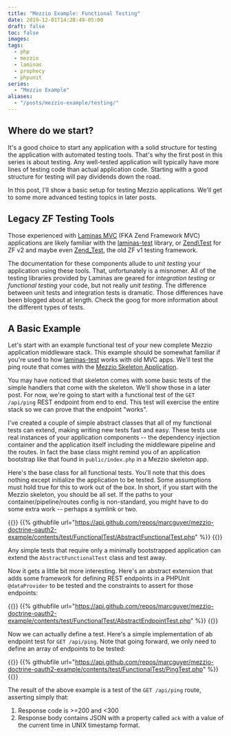 ```yaml
---
title: "Mezzio Example: Functional Testing"
date: 2019-12-01T14:28:49-05:00
draft: false
toc: false
images:
tags:
  - php
  - mezzio
  - laminas
  - prophecy
  - phpunit
series:
  - "Mezzio Example"
aliases:
  - "/posts/mezzio-example/testing/"
---
```


## Where do we start?

It's a good choice to start any application with a solid structure for testing the application with automated testing tools. That's why the first post in this series is about testing. Any well-tested application will typically have more lines of testing code than actual application code. Starting with a good structure for testing will pay dividends down the road.

In this post, I'll show a basic setup for testing Mezzio applications. We'll get to some more advanced testing topics in later posts.

## Legacy ZF Testing Tools

Those experienced with [Laminas MVC](https://docs.laminas.dev/laminas-mvc/) (FKA Zend Framework MVC) applications are likely familiar with the [laminas-test](https://docs.laminas.dev/laminas-test/) library, or [Zend\\Test](https://framework.zend.com/manual/2.4/en/modules/zend.test.introduction.html) for ZF v2 and maybe even [Zend_Test](https://framework.zend.com/manual/1.12/en/zend.test.introduction.html), the old ZF v1 testing framework.

The documentation for these components allude to _unit testing_ your application using these tools. That, unfortunately is a misnomer. All of the testing libraries provided by Laminas are geared for _integration testing_ or _functional testing_ your code, but not really _unit testing_. The difference between unit tests and integration tests is dramatic. Those differences have been blogged about at length. Check the goog for more information about the different types of tests.

## A Basic Example

Let's start with an example functional test of your new complete Mezzio application middleware stack. This example should be somewhat familiar if you're used to how [laminas-test](https://docs.laminas.dev/laminas-test/) works with old MVC apps. We'll test the ping route that comes with the [Mezzio Skeleton Application](https://github.com/mezzio/mezzio-skeleton).

You may have noticed that skeleton comes with some basic tests of the simple handlers that come with the skeleton. We'll show those in a later post. For now, we're going to start with a functional test of the `GET /api/ping` REST endpoint from end to end. This test will exercise the entire stack so we can prove that the endpoint "works".

I've created a couple of simple abstract classes that all of my functional tests can extend, making writing new tests fast and easy. These tests use real instances of your application components -- the dependency injection container and the application itself including the middleware pipeline and the routes. In fact the base class might remind you of an application bootstrap like that found in `public/index.php` in a Mezzio skeleton app.

Here's the base class for all functional tests. You'll note that this does nothing except initialize the application to be tested. Some assumptions must hold true for this to work out of the box. In short, if you start with the Mezzio skeleton, you should be all set. If the paths to your container/pipeline/routes config is non-standard, you might have to do some extra work -- perhaps a symlink or two.

{{<highlight php>}}
{{% githubfile url="https://api.github.com/repos/marcguyer/mezzio-doctrine-oauth2-example/contents/test/FunctionalTest/AbstractFunctionalTest.php" %}}
{{</highlight>}}

Any simple tests that require only a minimally bootstrapped application can extend the `AbstractFunctionalTest` class and test away.

Now it gets a little bit more interesting. Here's an abstract extension that adds some framework for defining REST endpoints in a PHPUnit `@dataProvider` to be tested and the constraints to assert for those endpoints:

{{<highlight php>}}
{{% githubfile url="https://api.github.com/repos/marcguyer/mezzio-doctrine-oauth2-example/contents/test/FunctionalTest/AbstractEndpointTest.php" %}}
{{</highlight>}}

Now we can actually define a test. Here's a simple implementation of ab endpoint test for `GET /api/ping`. Note that going forward, we only need to define an array of endpoints to be tested:

{{<highlight php>}}
{{% githubfile url="https://api.github.com/repos/marcguyer/mezzio-doctrine-oauth2-example/contents/test/FunctionalTest/PingTest.php" %}}
{{</highlight>}}

The result of the above example is a test of the `GET /api/ping` route, asserting simply that:

1. Response code is >=200 and <300
2. Response body contains JSON with a property called `ack` with a value of the current time in UNIX timestamp format.
